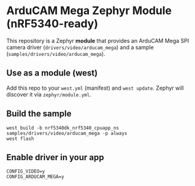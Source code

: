 # ArduCAM Mega Zephyr Module (nRF5340-ready)

This repository is a Zephyr **module** that provides an ArduCAM Mega SPI camera driver (`drivers/video/arducam_mega`) and a sample (`samples/drivers/video/arducam_mega`).

## Use as a module (west)
Add this repo to your `west.yml` (manifest) and `west update`. Zephyr will discover it via `zephyr/module.yml`.

## Build the sample
```
west build -b nrf5340dk_nrf5340_cpuapp_ns samples/drivers/video/arducam_mega -p always
west flash
```

## Enable driver in your app
```
CONFIG_VIDEO=y
CONFIG_ARDUCAM_MEGA=y
```
